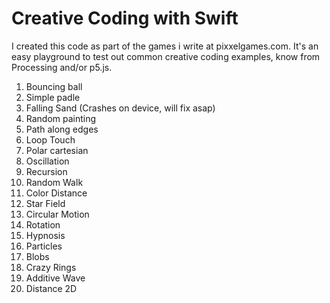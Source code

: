# Creative Coding with Swift
I created this code as part of the games i write at pixxelgames.com.
It's an easy playground to test out common creative coding examples,
know from Processing and/or p5.js.

1. Bouncing ball
2. Simple padle
3. Falling Sand (Crashes on device, will fix asap)
4. Random painting
5. Path along edges
6. Loop Touch
7. Polar cartesian
8. Oscillation
9. Recursion
10. Random Walk
11. Color Distance
12. Star Field
13. Circular Motion
14. Rotation
15. Hypnosis
16. Particles
17. Blobs
18. Crazy Rings
19. Additive Wave
20. Distance 2D
